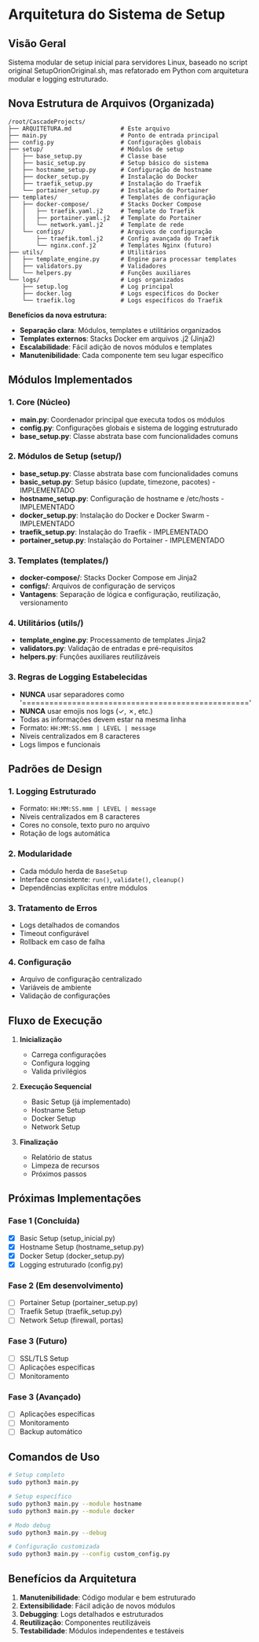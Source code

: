# Arquitetura do Sistema de Setup

## Visão Geral
Sistema modular de setup inicial para servidores Linux, baseado no script original SetupOrionOriginal.sh, mas refatorado em Python com arquitetura modular e logging estruturado.

## Nova Estrutura de Arquivos (Organizada)

```
/root/CascadeProjects/
├── ARQUITETURA.md              # Este arquivo
├── main.py                     # Ponto de entrada principal
├── config.py                   # Configurações globais
├── setup/                      # Módulos de setup
│   ├── base_setup.py           # Classe base
│   ├── basic_setup.py          # Setup básico do sistema
│   ├── hostname_setup.py       # Configuração de hostname
│   ├── docker_setup.py         # Instalação do Docker
│   ├── traefik_setup.py        # Instalação do Traefik
│   └── portainer_setup.py      # Instalação do Portainer
├── templates/                  # Templates de configuração
│   ├── docker-compose/         # Stacks Docker Compose
│   │   ├── traefik.yaml.j2     # Template do Traefik
│   │   ├── portainer.yaml.j2   # Template do Portainer
│   │   └── network.yaml.j2     # Template de rede
│   └── configs/                # Arquivos de configuração
│       ├── traefik.toml.j2     # Config avançada do Traefik
│       └── nginx.conf.j2       # Templates Nginx (futuro)
├── utils/                      # Utilitários
│   ├── template_engine.py      # Engine para processar templates
│   ├── validators.py           # Validadores
│   └── helpers.py              # Funções auxiliares
└── logs/                       # Logs organizados
    ├── setup.log               # Log principal
    ├── docker.log              # Logs específicos do Docker
    └── traefik.log             # Logs específicos do Traefik
```

**Benefícios da nova estrutura:**
- **Separação clara**: Módulos, templates e utilitários organizados
- **Templates externos**: Stacks Docker em arquivos .j2 (Jinja2)
- **Escalabilidade**: Fácil adição de novos módulos e templates
- **Manutenibilidade**: Cada componente tem seu lugar específico

## Módulos Implementados

### 1. Core (Núcleo)
- **main.py**: Coordenador principal que executa todos os módulos
- **config.py**: Configurações globais e sistema de logging estruturado
- **base_setup.py**: Classe abstrata base com funcionalidades comuns

### 2. Módulos de Setup (setup/)
- **base_setup.py**: Classe abstrata base com funcionalidades comuns
- **basic_setup.py**: Setup básico (update, timezone, pacotes) - IMPLEMENTADO
- **hostname_setup.py**: Configuração de hostname e /etc/hosts - IMPLEMENTADO
- **docker_setup.py**: Instalação do Docker e Docker Swarm - IMPLEMENTADO
- **traefik_setup.py**: Instalação do Traefik - IMPLEMENTADO
- **portainer_setup.py**: Instalação do Portainer - IMPLEMENTADO

### 3. Templates (templates/)
- **docker-compose/**: Stacks Docker Compose em Jinja2
- **configs/**: Arquivos de configuração de serviços
- **Vantagens**: Separação de lógica e configuração, reutilização, versionamento

### 4. Utilitários (utils/)
- **template_engine.py**: Processamento de templates Jinja2
- **validators.py**: Validação de entradas e pré-requisitos
- **helpers.py**: Funções auxiliares reutilizáveis

### 3. Regras de Logging Estabelecidas
- **NUNCA** usar separadores como '=================================================='
- **NUNCA** usar emojis nos logs (✓, ✗, etc.)
- Todas as informações devem estar na mesma linha
- Formato: `HH:MM:SS.mmm | LEVEL | message`
- Níveis centralizados em 8 caracteres
- Logs limpos e funcionais

## Padrões de Design

### 1. Logging Estruturado
- Formato: `HH:MM:SS.mmm | LEVEL | message`
- Níveis centralizados em 8 caracteres
- Cores no console, texto puro no arquivo
- Rotação de logs automática

### 2. Modularidade
- Cada módulo herda de `BaseSetup`
- Interface consistente: `run()`, `validate()`, `cleanup()`
- Dependências explícitas entre módulos

### 3. Tratamento de Erros
- Logs detalhados de comandos
- Timeout configurável
- Rollback em caso de falha

### 4. Configuração
- Arquivo de configuração centralizado
- Variáveis de ambiente
- Validação de configurações

## Fluxo de Execução

1. **Inicialização**
   - Carrega configurações
   - Configura logging
   - Valida privilégios

2. **Execução Sequencial**
   - Basic Setup (já implementado)
   - Hostname Setup
   - Docker Setup
   - Network Setup

3. **Finalização**
   - Relatório de status
   - Limpeza de recursos
   - Próximos passos

## Próximas Implementações

### Fase 1 (Concluída)
- [x] Basic Setup (setup_inicial.py)
- [x] Hostname Setup (hostname_setup.py) 
- [x] Docker Setup (docker_setup.py)
- [x] Logging estruturado (config.py)

### Fase 2 (Em desenvolvimento)
- [ ] Portainer Setup (portainer_setup.py)
- [ ] Traefik Setup (traefik_setup.py)
- [ ] Network Setup (firewall, portas)

### Fase 3 (Futuro)
- [ ] SSL/TLS Setup
- [ ] Aplicações específicas
- [ ] Monitoramento

### Fase 3 (Avançado)
- [ ] Aplicações específicas
- [ ] Monitoramento
- [ ] Backup automático

## Comandos de Uso

```bash
# Setup completo
sudo python3 main.py

# Setup específico
sudo python3 main.py --module hostname
sudo python3 main.py --module docker

# Modo debug
sudo python3 main.py --debug

# Configuração customizada
sudo python3 main.py --config custom_config.py
```

## Benefícios da Arquitetura

1. **Manutenibilidade**: Código modular e bem estruturado
2. **Extensibilidade**: Fácil adição de novos módulos
3. **Debugging**: Logs detalhados e estruturados
4. **Reutilização**: Componentes reutilizáveis
5. **Testabilidade**: Módulos independentes e testáveis
